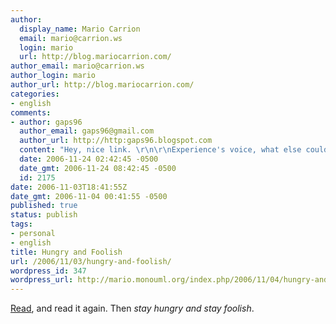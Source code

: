 ```yaml
---
author:
  display_name: Mario Carrion
  email: mario@carrion.ws
  login: mario
  url: http://blog.mariocarrion.com/
author_email: mario@carrion.ws
author_login: mario
author_url: http://blog.mariocarrion.com/
categories:
- english
comments:
- author: gaps96
  author_email: gaps96@gmail.com
  author_url: http://http:gaps96.blogspot.com
  content: "Hey, nice link. \r\n\r\nExperience's voice, what else could you ask for."
  date: 2006-11-24 02:42:45 -0500
  date_gmt: 2006-11-24 08:42:45 -0500
  id: 2175
date: 2006-11-03T18:41:55Z
date_gmt: 2006-11-04 00:41:55 -0500
published: true
status: publish
tags:
- personal
- english
title: Hungry and Foolish
url: /2006/11/03/hungry-and-foolish/
wordpress_id: 347
wordpress_url: http://mario.monouml.org/index.php/2006/11/04/hungry-and-foolish/
---
```


<p><a href="http://news-service.stanford.edu/news/2005/june15/jobs-061505.html">Read</a>, and read it again. Then <em>stay hungry and stay foolish</em>.</p>
